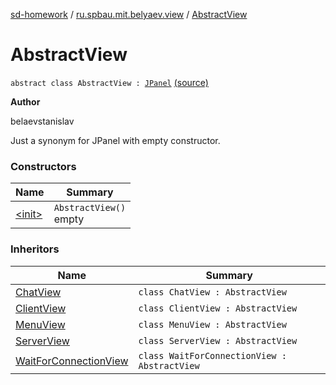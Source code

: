 [sd-homework](../../index.md) / [ru.spbau.mit.belyaev.view](../index.md) / [AbstractView](.)

# AbstractView

`abstract class AbstractView : `[`JPanel`](http://docs.oracle.com/javase/6/docs/api/javax/swing/JPanel.html) [(source)](https://github.com/StasBel/sd-homework/blob/InstantMessenger/src/main/kotlin/ru/spbau/mit/belyaev/view/AbstractView.kt#L12)

**Author**

belaevstanislav



Just a synonym for JPanel with empty constructor.

### Constructors

| Name | Summary |
|---|---|
| [&lt;init&gt;](-init-.md) | `AbstractView()`<br>empty |

### Inheritors

| Name | Summary |
|---|---|
| [ChatView](../-chat-view/index.md) | `class ChatView : AbstractView` |
| [ClientView](../-client-view/index.md) | `class ClientView : AbstractView` |
| [MenuView](../-menu-view/index.md) | `class MenuView : AbstractView` |
| [ServerView](../-server-view/index.md) | `class ServerView : AbstractView` |
| [WaitForConnectionView](../-wait-for-connection-view/index.md) | `class WaitForConnectionView : AbstractView` |
